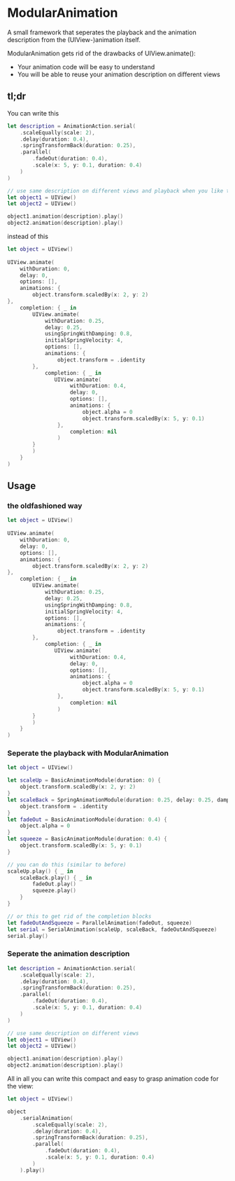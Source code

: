 # ModularAnimation
A small framework that seperates the playback and the animation description from the (UIView-)animation itself.

ModularAnimation gets rid of the drawbacks of UIView.animate():
- Your animation code will be easy to understand
- You will be able to reuse your animation description on different views

## tl;dr ##
You can write this
```swift
let description = AnimationAction.serial(
    .scaleEqually(scale: 2),
    .delay(duration: 0.4),
    .springTransformBack(duration: 0.25),
    .parallel(
        .fadeOut(duration: 0.4),
        .scale(x: 5, y: 0.1, duration: 0.4)
    )
)

// use same description on different views and playback when you like to do it
let object1 = UIView()
let object2 = UIView()

object1.animation(description).play()
object2.animation(description).play()
```

instead of this
```swift
let object = UIView()
    
UIView.animate(
    withDuration: 0,
    delay: 0,
    options: [],
    animations: {
        object.transform.scaledBy(x: 2, y: 2)
},
    completion: { _ in
        UIView.animate(
            withDuration: 0.25,
            delay: 0.25,
            usingSpringWithDamping: 0.8,
            initialSpringVelocity: 4,
            options: [],
            animations: {
                object.transform = .identity
        },
            completion: { _ in
               UIView.animate(
                    withDuration: 0.4,
                    delay: 0,
                    options: [],
                    animations: {
                        object.alpha = 0
                        object.transform.scaledBy(x: 5, y: 0.1)
                },
                    completion: nil
                )
        }
        )
    }
)
```


## Usage
### the oldfashioned way
```swift
let object = UIView()
    
UIView.animate(
    withDuration: 0,
    delay: 0,
    options: [],
    animations: {
        object.transform.scaledBy(x: 2, y: 2)
},
    completion: { _ in
        UIView.animate(
            withDuration: 0.25,
            delay: 0.25,
            usingSpringWithDamping: 0.8,
            initialSpringVelocity: 4,
            options: [],
            animations: {
                object.transform = .identity
        },
            completion: { _ in
               UIView.animate(
                    withDuration: 0.4,
                    delay: 0,
                    options: [],
                    animations: {
                        object.alpha = 0
                        object.transform.scaledBy(x: 5, y: 0.1)
                },
                    completion: nil
                )
        }
        )
    }
)
```

### Seperate the playback with ModularAnimation
```swift
let object = UIView()

let scaleUp = BasicAnimationModule(duration: 0) {
    object.transform.scaledBy(x: 2, y: 2)
}
let scaleBack = SpringAnimationModule(duration: 0.25, delay: 0.25, dampingRatio: 0.8, velocity: 4) {
    object.transform = .identity
}
let fadeOut = BasicAnimationModule(duration: 0.4) {
    object.alpha = 0
}
let squeeze = BasicAnimationModule(duration: 0.4) {
    object.transform.scaledBy(x: 5, y: 0.1)
}

// you can do this (similar to before)
scaleUp.play() { _ in
    scaleBack.play() { _ in
        fadeOut.play()
        squeeze.play()
    }
}

// or this to get rid of the completion blocks
let fadeOutAndSqueeze = ParallelAnimation(fadeOut, squeeze)
let serial = SerialAnimation(scaleUp, scaleBack, fadeOutAndSqueeze)
serial.play()
```

### Seperate the animation description
```swift
let description = AnimationAction.serial(
    .scaleEqually(scale: 2),
    .delay(duration: 0.4),
    .springTransformBack(duration: 0.25),
    .parallel(
        .fadeOut(duration: 0.4),
        .scale(x: 5, y: 0.1, duration: 0.4)
    )
)

// use same description on different views
let object1 = UIView()
let object2 = UIView()

object1.animation(description).play()
object2.animation(description).play()
```

All in all you can write this compact and easy to grasp animation code for the view:
```swift
let object = UIView()

object
    .serialAnimation(
        .scaleEqually(scale: 2),
        .delay(duration: 0.4),
        .springTransformBack(duration: 0.25),
        .parallel(
            .fadeOut(duration: 0.4),
            .scale(x: 5, y: 0.1, duration: 0.4)
        )
    ).play()
```
